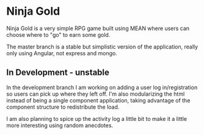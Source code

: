 
# Ninja Gold
Ninja Gold is a very simple RPG game built using MEAN where users can choose where to "go" to earn some gold.

The master branch is a stable but simplistic version of the application, really only using Angular, not express and mongo. 

## In Development - unstable
In the development branch I am working on adding a user log in/registration so users can pick up where they left off. I'm also modularizing the html instead of being a single component application, taking advantage of the component structure to redistribute the load. 

I am also planning to spice up the activity log a little bit to make it a little more interesting using random anecdotes. 

